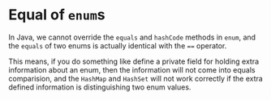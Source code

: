 # Equal of `enum`s

In Java, we cannot override the `equals` and `hashCode` methods in `enum`, and the `equals` of two enums is actually identical with the `==` operator. 

This means, if you do something like define a private field for holding extra information about an enum, then the information will not come into equals comparision, and the `HashMap` and `HashSet` will not work correctly if the extra defined information is distinguishing two enum values.
